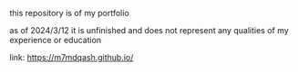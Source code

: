 this repository is of my portfolio

as of 2024/3/12 it is unfinished and does not represent any qualities of my experience or education

link: https://m7mdqash.github.io/
